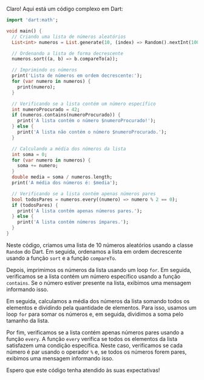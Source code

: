 Claro! Aqui está um código complexo em Dart:

```dart
import 'dart:math';

void main() {
  // Criando uma lista de números aleatórios
  List<int> numeros = List.generate(10, (index) => Random().nextInt(100));

  // Ordenando a lista de forma decrescente
  numeros.sort((a, b) => b.compareTo(a));

  // Imprimindo os números
  print('Lista de números em ordem decrescente:');
  for (var numero in numeros) {
    print(numero);
  }

  // Verificando se a lista contém um número específico
  int numeroProcurado = 42;
  if (numeros.contains(numeroProcurado)) {
    print('A lista contém o número $numeroProcurado!');
  } else {
    print('A lista não contém o número $numeroProcurado.');
  }

  // Calculando a média dos números da lista
  int soma = 0;
  for (var numero in numeros) {
    soma += numero;
  }
  double media = soma / numeros.length;
  print('A média dos números é: $media');

  // Verificando se a lista contém apenas números pares
  bool todosPares = numeros.every((numero) => numero % 2 == 0);
  if (todosPares) {
    print('A lista contém apenas números pares.');
  } else {
    print('A lista contém números ímpares.');
  }
}
```

Neste código, criamos uma lista de 10 números aleatórios usando a classe `Random` do Dart. Em seguida, ordenamos a lista em ordem decrescente usando a função `sort` e a função `compareTo`.

Depois, imprimimos os números da lista usando um loop `for`. Em seguida, verificamos se a lista contém um número específico usando a função `contains`. Se o número estiver presente na lista, exibimos uma mensagem informando isso.

Em seguida, calculamos a média dos números da lista somando todos os elementos e dividindo pela quantidade de elementos. Para isso, usamos um loop `for` para somar os números e, em seguida, dividimos a soma pelo tamanho da lista.

Por fim, verificamos se a lista contém apenas números pares usando a função `every`. A função `every` verifica se todos os elementos da lista satisfazem uma condição específica. Neste caso, verificamos se cada número é par usando o operador `%` e, se todos os números forem pares, exibimos uma mensagem informando isso.

Espero que este código tenha atendido às suas expectativas!
